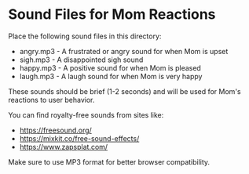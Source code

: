 
# Sound Files for Mom Reactions

Place the following sound files in this directory:
- angry.mp3 - A frustrated or angry sound for when Mom is upset
- sigh.mp3 - A disappointed sigh sound
- happy.mp3 - A positive sound for when Mom is pleased
- laugh.mp3 - A laugh sound for when Mom is very happy

These sounds should be brief (1-2 seconds) and will be used for Mom's reactions to user behavior.

You can find royalty-free sounds from sites like:
- https://freesound.org/
- https://mixkit.co/free-sound-effects/
- https://www.zapsplat.com/

Make sure to use MP3 format for better browser compatibility.
